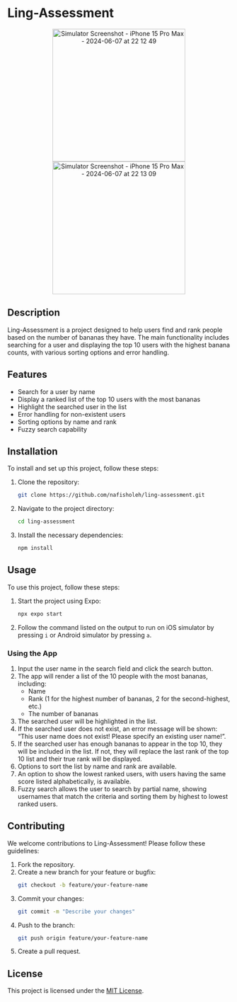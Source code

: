 # Ling-Assessment

<p align="center">
  <img src="https://github.com/nafisholeh/ling-assessment/assets/1610912/3b427360-262d-4777-8223-a6ba6c54f86c" alt="Simulator Screenshot - iPhone 15 Pro Max - 2024-06-07 at 22 12 49" width="300px"/>
  <img src="https://github.com/nafisholeh/ling-assessment/assets/1610912/bda43134-c589-4a13-8f9e-39f183a1fb9f" alt="Simulator Screenshot - iPhone 15 Pro Max - 2024-06-07 at 22 13 09" width="300px"/>
</p>

## Description
Ling-Assessment is a project designed to help users find and rank people based on the number of bananas they have. The main functionality includes searching for a user and displaying the top 10 users with the highest banana counts, with various sorting options and error handling.

## Features
- Search for a user by name
- Display a ranked list of the top 10 users with the most bananas
- Highlight the searched user in the list
- Error handling for non-existent users
- Sorting options by name and rank
- Fuzzy search capability

## Installation
To install and set up this project, follow these steps:

1. Clone the repository:
    ```bash
    git clone https://github.com/nafisholeh/ling-assessment.git
    ```
2. Navigate to the project directory:
    ```bash
    cd ling-assessment
    ```
3. Install the necessary dependencies:
    ```bash
    npm install
    ```

## Usage
To use this project, follow these steps:

1. Start the project using Expo:
    ```bash
    npx expo start
    ```
2. Follow the command listed on the output to run on iOS simulator by pressing `i` or Android simulator by pressing `a`.

### Using the App
1. Input the user name in the search field and click the search button.
2. The app will render a list of the 10 people with the most bananas, including:
    - Name
    - Rank (1 for the highest number of bananas, 2 for the second-highest, etc.)
    - The number of bananas
3. The searched user will be highlighted in the list.
4. If the searched user does not exist, an error message will be shown: “This user name does not exist! Please specify an existing user name!”.
5. If the searched user has enough bananas to appear in the top 10, they will be included in the list. If not, they will replace the last rank of the top 10 list and their true rank will be displayed.
6. Options to sort the list by name and rank are available.
7. An option to show the lowest ranked users, with users having the same score listed alphabetically, is available.
8. Fuzzy search allows the user to search by partial name, showing usernames that match the criteria and sorting them by highest to lowest ranked users.

## Contributing
We welcome contributions to Ling-Assessment! Please follow these guidelines:

1. Fork the repository.
2. Create a new branch for your feature or bugfix:
    ```bash
    git checkout -b feature/your-feature-name
    ```
3. Commit your changes:
    ```bash
    git commit -m "Describe your changes"
    ```
4. Push to the branch:
    ```bash
    git push origin feature/your-feature-name
    ```
5. Create a pull request.

## License
This project is licensed under the [MIT License](LICENSE).
